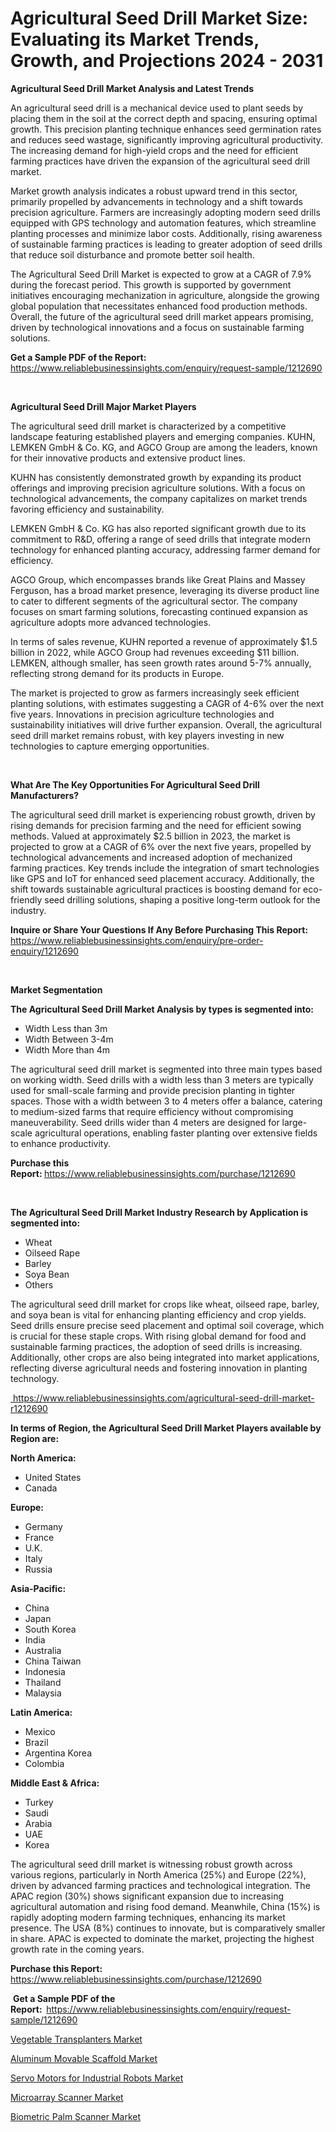 <p><h1>Agricultural Seed Drill Market Size: Evaluating its Market Trends, Growth, and Projections 2024 - 2031</h1></p><p><strong>Agricultural Seed Drill Market Analysis and Latest Trends</strong></p>
<p><p>An agricultural seed drill is a mechanical device used to plant seeds by placing them in the soil at the correct depth and spacing, ensuring optimal growth. This precision planting technique enhances seed germination rates and reduces seed wastage, significantly improving agricultural productivity. The increasing demand for high-yield crops and the need for efficient farming practices have driven the expansion of the agricultural seed drill market.</p><p>Market growth analysis indicates a robust upward trend in this sector, primarily propelled by advancements in technology and a shift towards precision agriculture. Farmers are increasingly adopting modern seed drills equipped with GPS technology and automation features, which streamline planting processes and minimize labor costs. Additionally, rising awareness of sustainable farming practices is leading to greater adoption of seed drills that reduce soil disturbance and promote better soil health.</p><p>The Agricultural Seed Drill Market is expected to grow at a CAGR of 7.9% during the forecast period. This growth is supported by government initiatives encouraging mechanization in agriculture, alongside the growing global population that necessitates enhanced food production methods. Overall, the future of the agricultural seed drill market appears promising, driven by technological innovations and a focus on sustainable farming solutions.</p></p>
<p><strong>Get a Sample PDF of the Report:&nbsp;</strong> <a href="https://www.reliablebusinessinsights.com/enquiry/request-sample/1212690?utm_campaign=1094&utm_medium=2&utm_source=Github&utm_content=ia&utm_term=17122024&utm_id=agricultural-seed-drill">https://www.reliablebusinessinsights.com/enquiry/request-sample/1212690</a></p>
<p>&nbsp;</p>
<p><strong>Agricultural Seed Drill Major Market Players</strong></p>
<p><p>The agricultural seed drill market is characterized by a competitive landscape featuring established players and emerging companies. KUHN, LEMKEN GmbH & Co. KG, and AGCO Group are among the leaders, known for their innovative products and extensive product lines. </p><p>KUHN has consistently demonstrated growth by expanding its product offerings and improving precision agriculture solutions. With a focus on technological advancements, the company capitalizes on market trends favoring efficiency and sustainability. </p><p>LEMKEN GmbH & Co. KG has also reported significant growth due to its commitment to R&D, offering a range of seed drills that integrate modern technology for enhanced planting accuracy, addressing farmer demand for efficiency. </p><p>AGCO Group, which encompasses brands like Great Plains and Massey Ferguson, has a broad market presence, leveraging its diverse product line to cater to different segments of the agricultural sector. The company focuses on smart farming solutions, forecasting continued expansion as agriculture adopts more advanced technologies.</p><p>In terms of sales revenue, KUHN reported a revenue of approximately $1.5 billion in 2022, while AGCO Group had revenues exceeding $11 billion. LEMKEN, although smaller, has seen growth rates around 5-7% annually, reflecting strong demand for its products in Europe.</p><p>The market is projected to grow as farmers increasingly seek efficient planting solutions, with estimates suggesting a CAGR of 4-6% over the next five years. Innovations in precision agriculture technologies and sustainability initiatives will drive further expansion. Overall, the agricultural seed drill market remains robust, with key players investing in new technologies to capture emerging opportunities.</p></p>
<p>&nbsp;</p>
<p><strong>What Are The Key Opportunities For Agricultural Seed Drill Manufacturers?</strong></p>
<p><p>The agricultural seed drill market is experiencing robust growth, driven by rising demands for precision farming and the need for efficient sowing methods. Valued at approximately $2.5 billion in 2023, the market is projected to grow at a CAGR of 6% over the next five years, propelled by technological advancements and increased adoption of mechanized farming practices. Key trends include the integration of smart technologies like GPS and IoT for enhanced seed placement accuracy. Additionally, the shift towards sustainable agricultural practices is boosting demand for eco-friendly seed drilling solutions, shaping a positive long-term outlook for the industry.</p></p>
<p><strong>Inquire or Share Your Questions If Any Before Purchasing This Report:</strong> <a href="https://www.reliablebusinessinsights.com/enquiry/pre-order-enquiry/1212690?utm_campaign=1094&utm_medium=2&utm_source=Github&utm_content=ia&utm_term=17122024&utm_id=agricultural-seed-drill">https://www.reliablebusinessinsights.com/enquiry/pre-order-enquiry/1212690</a></p>
<p>&nbsp;</p>
<p><strong>Market Segmentation</strong></p>
<p><strong>The Agricultural Seed Drill Market Analysis by types is segmented into:</strong></p>
<p><ul><li>Width Less than 3m</li><li>Width Between 3-4m</li><li>Width More than 4m</li></ul></p>
<p><p>The agricultural seed drill market is segmented into three main types based on working width. Seed drills with a width less than 3 meters are typically used for small-scale farming and provide precision planting in tighter spaces. Those with a width between 3 to 4 meters offer a balance, catering to medium-sized farms that require efficiency without compromising maneuverability. Seed drills wider than 4 meters are designed for large-scale agricultural operations, enabling faster planting over extensive fields to enhance productivity.</p></p>
<p><strong>Purchase this Report:&nbsp;</strong><a href="https://www.reliablebusinessinsights.com/purchase/1212690?utm_campaign=1094&utm_medium=2&utm_source=Github&utm_content=ia&utm_term=17122024&utm_id=agricultural-seed-drill">https://www.reliablebusinessinsights.com/purchase/1212690</a></p>
<p>&nbsp;</p>
<p><strong>The Agricultural Seed Drill Market Industry Research by Application is segmented into:</strong></p>
<p><ul><li>Wheat</li><li>Oilseed Rape</li><li>Barley</li><li>Soya Bean</li><li>Others</li></ul></p>
<p><p>The agricultural seed drill market for crops like wheat, oilseed rape, barley, and soya bean is vital for enhancing planting efficiency and crop yields. Seed drills ensure precise seed placement and optimal soil coverage, which is crucial for these staple crops. With rising global demand for food and sustainable farming practices, the adoption of seed drills is increasing. Additionally, other crops are also being integrated into market applications, reflecting diverse agricultural needs and fostering innovation in planting technology.</p></p>
<p><a href="https://www.reliablebusinessinsights.com/agricultural-seed-drill-market-r1212690?utm_campaign=1094&utm_medium=2&utm_source=Github&utm_content=ia&utm_term=17122024&utm_id=agricultural-seed-drill">&nbsp;https://www.reliablebusinessinsights.com/agricultural-seed-drill-market-r1212690</a></p>
<p><strong>In terms of Region, the Agricultural Seed Drill Market Players available by Region are:</strong></p>
<p>
    <p> <strong> North America: </strong>
        <ul>
            <li>United States</li>
            <li>Canada</li>
        </ul>
        </p> 
    <p> <strong> Europe: </strong>
        <ul>
            <li>Germany</li>
            <li>France</li>
            <li>U.K.</li>
            <li>Italy</li>
            <li>Russia</li>
        </ul>
        </p> 
    <p> <strong> Asia-Pacific: </strong>
        <ul>
            <li>China</li>
            <li>Japan</li>
            <li>South Korea</li>
            <li>India</li>
            <li>Australia</li>
            <li>China Taiwan</li>
            <li>Indonesia</li>
            <li>Thailand</li>
            <li>Malaysia</li>
        </ul>
        </p> 
    <p> <strong> Latin America: </strong>
        <ul>
            <li>Mexico</li>
            <li>Brazil</li>
            <li>Argentina Korea</li>
            <li>Colombia</li>
        </ul>
        </p> 
    <p> <strong> Middle East & Africa: </strong>
        <ul>
            <li>Turkey</li>
            <li>Saudi</li>
            <li>Arabia</li>
            <li>UAE</li>
            <li>Korea</li>
        </ul>
    </p>
    </p>
<p><p>The agricultural seed drill market is witnessing robust growth across various regions, particularly in North America (25%) and Europe (22%), driven by advanced farming practices and technological integration. The APAC region (30%) shows significant expansion due to increasing agricultural automation and rising food demand. Meanwhile, China (15%) is rapidly adopting modern farming techniques, enhancing its market presence. The USA (8%) continues to innovate, but is comparatively smaller in share. APAC is expected to dominate the market, projecting the highest growth rate in the coming years.</p></p>
<p><strong>Purchase this Report: </strong><a href="https://www.reliablebusinessinsights.com/purchase/1212690?utm_campaign=1094&utm_medium=2&utm_source=Github&utm_content=ia&utm_term=17122024&utm_id=agricultural-seed-drill">https://www.reliablebusinessinsights.com/purchase/1212690</a></p>
<p>&nbsp;<strong>Get a Sample PDF of the Report:&nbsp;&nbsp;</strong><a href="https://www.reliablebusinessinsights.com/enquiry/request-sample/1212690?utm_campaign=1094&utm_medium=2&utm_source=Github&utm_content=ia&utm_term=17122024&utm_id=agricultural-seed-drill">https://www.reliablebusinessinsights.com/enquiry/request-sample/1212690</a></p>
<p><strong></strong></p>
<p><p><a href="https://www.linkedin.com/pulse/in-depth-evaluation-vegetable-transplanters-market-amacro-zn4ee?utm_campaign=1094&utm_medium=2&utm_source=Github&utm_content=ia&utm_term=17122024&utm_id=agricultural-seed-drill">Vegetable Transplanters Market</a></p><p><a href="https://github.com/LilianFaulkner65/Market-Research-Report-List-1/blob/main/aluminum-movable-scaffold-market.md?utm_campaign=1094&utm_medium=2&utm_source=Github&utm_content=ia&utm_term=17122024&utm_id=agricultural-seed-drill">Aluminum Movable Scaffold Market</a></p><p><a href="https://github.com/SamiaChowdhury801/Market-Research-Report-List-1/blob/main/servo-motors-for-industrial-robots-market.md?utm_campaign=1094&utm_medium=2&utm_source=Github&utm_content=ia&utm_term=17122024&utm_id=agricultural-seed-drill">Servo Motors for Industrial Robots Market</a></p><p><a href="https://www.linkedin.com/pulse/microarray-scanner-market-forecast-global-trends-analysis-88pee?utm_campaign=1094&utm_medium=2&utm_source=Github&utm_content=ia&utm_term=17122024&utm_id=agricultural-seed-drill">Microarray Scanner Market</a></p><p><a href="https://www.linkedin.com/pulse/comprehensive-study-biometric-palm-scanner-market-projected-g5ipe?utm_campaign=1094&utm_medium=2&utm_source=Github&utm_content=ia&utm_term=17122024&utm_id=agricultural-seed-drill">Biometric Palm Scanner Market</a></p></p>